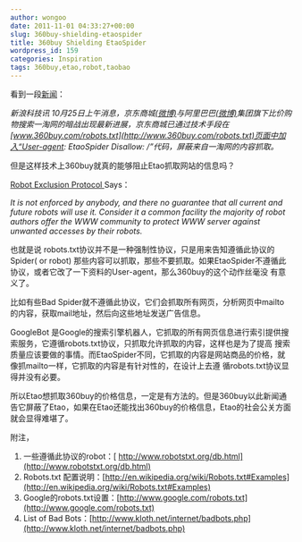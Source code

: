 ```yaml
---
author: wongoo
date: 2011-11-01 04:33:27+00:00
slug: 360buy-shielding-etaospider
title: 360buy Shielding EtaoSpider
wordpress_id: 159
categories: Inspiration
tags: 360buy,etao,robot,taobao
---
```


看到一段[新闻](http://tech.sina.com.cn/i/2011-10-25/11546226678.shtml)：

_新浪科技讯 10月25日上午消息，京东商城[(微博)](http://weibo.com/jingdong?zw=tech)与阿里巴巴[(微博)](http://weibo.com/aligroup?zw=tech)集团旗下比价购物搜索一淘网的暗战出现最新进展，京东商城已通过技术手段在[www.360buy.com/robots.txt](http://www.360buy.com/robots.txt)页面中加入“User-agent: EtaoSpider Disallow: /”代码，屏蔽来自一淘网的内容抓取。_

但是这样技术上360buy就真的能够阻止Etao抓取网站的信息吗？

[Robot Exclusion Protocol ](http://www.robotstxt.org/orig.html)Says：

_It is not enforced by anybody, and there no guarantee that all current and future robots will use it. Consider it a common facility the majority of robot authors offer the WWW community to protect WWW server against unwanted accesses by their robots._

也就是说 robots.txt协议并不是一种强制性协议，只是用来告知遵循此协议的Spider( or robot) 那些内容可以抓取，那些不要抓取。如果EtaoSpider不遵循此协议，或者它改了一下资料的User-agent，那么360buy的这个动作丝毫没 有意义了。

比如有些Bad Spider就不遵循此协议，它们会抓取所有网页，分析网页中mailto的内容，获取mail地址，然后向这些地址发送广告信息。

GoogleBot 是Google的搜索引擎机器人，它抓取的所有网页信息进行索引提供搜索服务，它遵循robots.txt协议，只抓取允许抓取的内容，这样也是为了提高 搜索质量应该要做的事情。而EtaoSpider不同，它抓取的内容是网站商品的价格，就像抓mailto一样，它抓取的内容是有针对性的，在设计上去遵 循robots.txt协议显得并没有必要。

所以Etao想抓取360buy的价格信息，一定是有方法的。但是360buy以此新闻通告它屏蔽了Etao，如果在Etao还能找出360buy的价格信息，Etao的社会公关方面就会显得难堪了。



附注，
1. 一些遵循此协议的robot：[ http://www.robotstxt.org/db.html](http://www.robotstxt.org/db.html)
2. Robots.txt 配置说明：[http://en.wikipedia.org/wiki/Robots.txt#Examples](http://en.wikipedia.org/wiki/Robots.txt#Examples)
3. Google的robots.txt设置：[http://www.google.com/robots.txt](http://www.google.com/robots.txt)
4. List of Bad Bots：[http://www.kloth.net/internet/badbots.php](http://www.kloth.net/internet/badbots.php)


